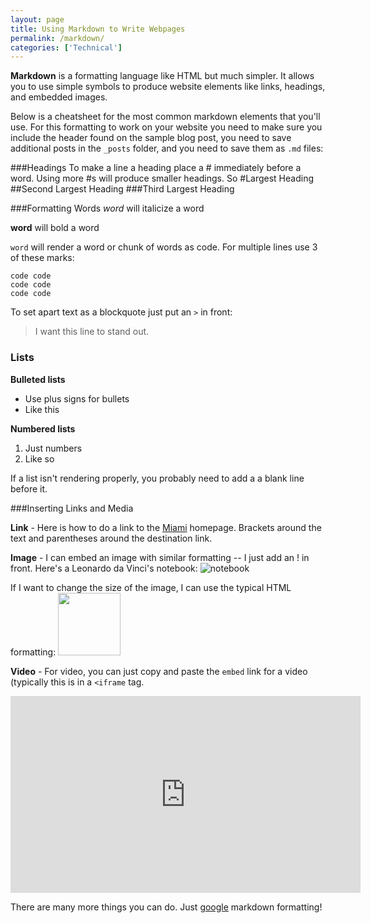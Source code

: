 ```yaml
---
layout: page
title: Using Markdown to Write Webpages
permalink: /markdown/
categories: ['Technical']
---
```


**Markdown** is a formatting language like HTML but much simpler. It allows you to use simple symbols to produce website elements like links, headings, and embedded images. 

Below is a cheatsheet for the most common markdown elements that you'll use. For this formatting to work on your website you need to make sure you include the header found on the sample blog post, you need to save additional posts in the `_posts` folder, and you need to save them as `.md` files: 

###Headings
To make a line a heading place a # immediately before a word. Using more #s will produce smaller headings. So
#Largest Heading
##Second Largest Heading
###Third Largest Heading

###Formatting Words 
*word* will italicize a word

**word** will bold a word 

`word` will render a word or chunk of words as code. For multiple lines use 3 of these marks: 

```
code code 
code code 
code code 
```

To set apart text as a blockquote just put an `>` in front: 

> I want this line to stand out. 

### Lists 
**Bulleted lists**

+ Use plus signs for bullets
+ Like this 

**Numbered lists**

1. Just numbers
2. Like so

If a list isn't rendering properly, you probably need to add a a blank line before it. 

###Inserting Links and Media 

**Link** - Here is how to do a link to the [Miami](https://www.miamioh.edu/) homepage. Brackets around the text and parentheses around the destination link. 

**Image** - I can embed an image with similar formatting -- I just add an ! in front. Here's a Leonardo da Vinci's notebook: 
![notebook](https://i.pinimg.com/originals/70/21/be/7021bed25819ee35494703a53299be69.jpg)

If I want to change the size of the image, I can use the typical HTML formatting: 
<img src="https://i.pinimg.com/originals/70/21/be/7021bed25819ee35494703a53299be69.jpg" width="100">

**Video** - For video, you can just copy and paste the `embed` link for a video (typically this is in a `<iframe` tag. 

<iframe width="560" height="315" src="https://www.youtube.com/embed/ioPT8oDoG_I" frameborder="0" allowfullscreen></iframe>

There are many more things you can do. Just [google](https://www.google.com/search?q=markdown+formatting&oq=markdown+formatting&aqs=chrome..69i57j69i60j0l4.3563j0j7&sourceid=chrome&ie=UTF-8) markdown formatting!

